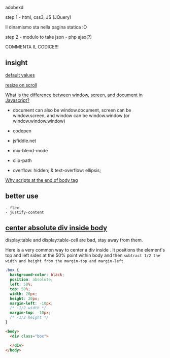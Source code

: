 
adobexd

step 1
    - html, css3, JS (JQuery)

Il dinamismo sta nella pagina statica :O

step 2
    - modulo to take json
        - php ajax(?)

COMMENTA IL CODICE!!!


## insight

[default values](https://www.w3schools.com/cssref/css_default_values.asp) 

[resize on scroll](https://www.w3schools.com/howto/howto_js_shrink_header_scroll.asp)

[What is the difference between window, screen, and document in Javascript?](https://stackoverflow.com/questions/9895202/what-is-the-difference-between-window-screen-and-document-in-javascript)
  - document can also be window.document, screen can be window.screen, and window can be window.window (or window.window.window)

- codepen
- jsfiddle.net

- mix-blend-mode
- clip-path
- overflow: hidden; & text-overflow: ellipsis;

[Why scripts at the end of body tag](https://stackoverflow.com/questions/30653081/why-scripts-at-the-end-of-body-tag)

## better use 
    - flex
    - justify-content

## [center absolute div inside body](https://stackoverflow.com/questions/15322519/how-do-i-center-vertically-and-horizontally-a-div-inside-the-body-element-withou)

display:table and display:table-cell are bad, stay away from them. 

Here is a very common way to center a div inside <body>. 
It positions the element's top and left sides at the 50% point within body 
and then ```subtract 1/2 the width and height from the margin-top and margin-left```.

```css
.box {
  background-color: black;
  position: absolute;
  left: 50%;
  top: 50%;
  width: 20px;
  height: 20px;
  margin-left: -10px;
  /* -1/2 width */
  margin-top: -10px;
  /* -1/2 height */
}
```
```html
<body>
  <div class="box">

  </div>
</body>
```